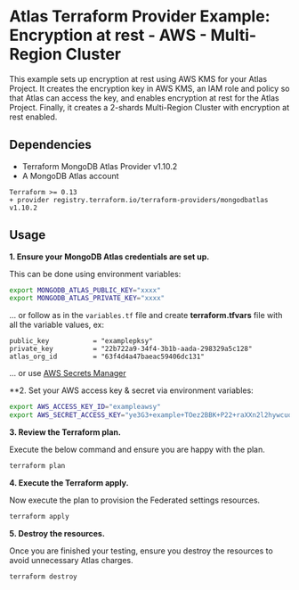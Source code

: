 # Atlas Terraform Provider Example: Encryption at rest - AWS - Multi-Region Cluster

This example sets up encryption at rest using AWS KMS for your Atlas Project. It creates the encryption key in AWS KMS, an IAM role and policy so that Atlas can access the key, and enables encryption at rest for the Atlas Project. Finally, it creates a 2-shards Multi-Region Cluster with encryption at rest enabled.

## Dependencies

* Terraform MongoDB Atlas Provider v1.10.2
* A MongoDB Atlas account 

```
Terraform >= 0.13
+ provider registry.terraform.io/terraform-providers/mongodbatlas v1.10.2
```



## Usage

**1\. Ensure your MongoDB Atlas credentials are set up.**

This can be done using environment variables:

```bash
export MONGODB_ATLAS_PUBLIC_KEY="xxxx"
export MONGODB_ATLAS_PRIVATE_KEY="xxxx"
```

... or follow as in the `variables.tf` file and create **terraform.tfvars** file with all the variable values, ex:
```hcl
public_key           = "examplepksy"
private_key          = "22b722a9-34f4-3b1b-aada-298329a5c128"
atlas_org_id         = "63f4d4a47baeac59406dc131"
```

... or use [AWS Secrets Manager](https://github.com/mongodb/terraform-provider-mongodbatlas/blob/master/docs/index.md#aws-secrets-manager)


**2\. Set your AWS access key & secret via environment variables:

```bash
export AWS_ACCESS_KEY_ID="exampleawsy"
export AWS_SECRET_ACCESS_KEY="ye3G3+example+TOez2BBK+P22+raXXn2l2hywcuq1"

```

**3\. Review the Terraform plan.**

Execute the below command and ensure you are happy with the plan.
``` bash
terraform plan
```

**4\. Execute the Terraform apply.**

Now execute the plan to provision the Federated settings resources.

``` bash
terraform apply
```

**5\. Destroy the resources.**

Once you are finished your testing, ensure you destroy the resources to avoid unnecessary Atlas charges.

``` bash
terraform destroy
```
